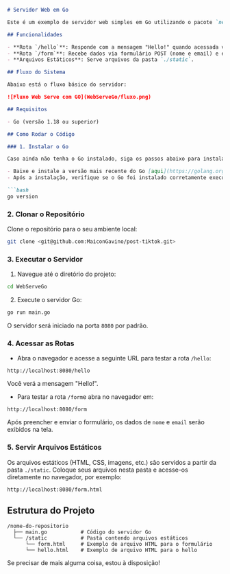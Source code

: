 ```markdown
# Servidor Web em Go

Este é um exemplo de servidor web simples em Go utilizando o pacote `net/http`. Ele serve arquivos estáticos, trata rotas de formulários e responde com uma mensagem personalizada.

## Funcionalidades

- **Rota `/hello`**: Responde com a mensagem "Hello!" quando acessada via método GET.
- **Rota `/form`**: Recebe dados via formulário POST (nome e email) e exibe essas informações.
- **Arquivos Estáticos**: Serve arquivos da pasta `./static`.

## Fluxo do Sistema

Abaixo está o fluxo básico do servidor:

![Fluxo Web Serve com GO](WebServeGo/fluxo.png)

## Requisitos

- Go (versão 1.18 ou superior)

## Como Rodar o Código

### 1. Instalar o Go

Caso ainda não tenha o Go instalado, siga os passos abaixo para instalá-lo:

- Baixe e instale a versão mais recente do Go [aqui](https://golang.org/dl/).
- Após a instalação, verifique se o Go foi instalado corretamente executando o comando abaixo no terminal:

```bash
go version
```

### 2. Clonar o Repositório

Clone o repositório para o seu ambiente local:

```bash
git clone <git@github.com:MaiconGavino/post-tiktok.git>
```

### 3. Executar o Servidor

1. Navegue até o diretório do projeto:

```bash
cd WebServeGo
```

2. Execute o servidor Go:

```bash
go run main.go
```

O servidor será iniciado na porta `8080` por padrão.

### 4. Acessar as Rotas

- Abra o navegador e acesse a seguinte URL para testar a rota `/hello`:

```
http://localhost:8080/hello
```

Você verá a mensagem "Hello!".

- Para testar a rota `/form`e abra no navegador em:

```
http://localhost:8080/form
```

Após preencher e enviar o formulário, os dados de `nome` e `email` serão exibidos na tela.

### 5. Servir Arquivos Estáticos

Os arquivos estáticos (HTML, CSS, imagens, etc.) são servidos a partir da pasta `./static`. Coloque seus arquivos nesta pasta e acesse-os diretamente no navegador, por exemplo:

```
http://localhost:8080/form.html
```

## Estrutura do Projeto

```
/nome-do-repositorio
  ├── main.go           # Código do servidor Go
  └── /static           # Pasta contendo arquivos estáticos
      └── form.html     # Exemplo de arquivo HTML para o formulário
      └── hello.html	# Exemplo de arquivo HTML para o hello
```



Se precisar de mais alguma coisa, estou à disposição!